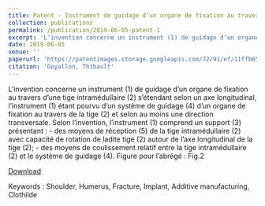 ```yaml
---
title: Patent - Instrument de guidage d’un organe de fixation au travers d’une tige intramédullaire 
collection: publications
permalink: /publication/2019-06-05-patent-1
excerpt: 'L’invention concerne un instrument (1) de guidage d’un organe de fixation au travers d’une tige intramédullaire (2) s’étendant selon un axe longitudinal, l’instrument (1) étant pourvu d’un système de guidage (4) d’un organe de fixation au travers de la tige (2) et selon au moins une direction transversale. Selon l’invention, l’instrument (1) comprend un support (3) présentant : - des moyens de réception (5) de la tige intramédullaire (2) avec capacité de rotation de ladite tige (2) autour de l’axe longitudinal de la tige (2); - des moyens de coulissement relatif entre la tige intramédullaire (2) et le système de guidage (4). Figure pour l’abrégé : Fig.2'
date: 2019-06-05
venue: ''
paperurl: 'https://patentimages.storage.googleapis.com/72/91/ef/11ffb65fff6e2e/FR3096884A1.pdf'
citation: 'Goyallon, Thibault'
---
```

L’invention concerne un instrument (1) de guidage d’un organe de fixation au travers d’une tige intramédullaire (2) s’étendant selon un axe longitudinal, l’instrument (1) étant pourvu d’un système de guidage (4) d’un organe de fixation au travers de la tige (2) et selon au moins une direction transversale. Selon l’invention, l’instrument (1) comprend un support (3) présentant : - des moyens de réception (5) de la tige intramédullaire (2) avec capacité de rotation de ladite tige (2) autour de l’axe longitudinal de la tige (2); - des moyens de coulissement relatif entre la tige intramédullaire (2) et le système de guidage (4). Figure pour l’abrégé : Fig.2

[Download](https://patentimages.storage.googleapis.com/72/91/ef/11ffb65fff6e2e/FR3096884A1.pdf)

Keywords : Shoulder, Humerus, Fracture, Implant, Additive manufacturing, Clothilde 
